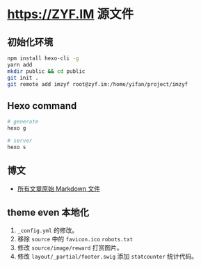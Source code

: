 # https://ZYF.IM 源文件
## 初始化环境
```bash
npm install hexo-cli -g
yarn add
mkdir public && cd public
git init .
git remote add imzyf root@zyf.im:/home/yifan/project/imzyf
```

## Hexo command
```bash
# generate
hexo g

# server
hexo s
```

## 博文
- [所有文章原始 Markdown 文件](source/_posts)

## theme even 本地化
1. `_config.yml` 的修改。
2. 移除 `source` 中的 `favicon.ico` `robots.txt`
3. 修改 `source/image/reward` 打赏图片。
4. 修改 `layout/_partial/footer.swig` 添加 `statcounter` 统计代码。
